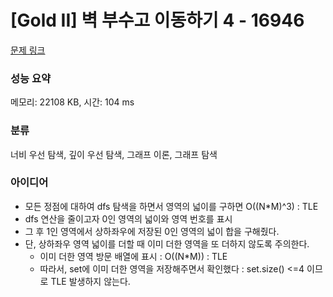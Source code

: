 # [Gold II] 벽 부수고 이동하기 4 - 16946 

[문제 링크](https://www.acmicpc.net/problem/16946) 

### 성능 요약

메모리: 22108 KB, 시간: 104 ms

### 분류

너비 우선 탐색, 깊이 우선 탐색, 그래프 이론, 그래프 탐색

### 아이디어

- 모든 정점에 대하여 dfs 탐색을 하면서 영역의 넓이를 구하면 O((N*M)^3) : TLE
- dfs 연산을 줄이고자 0인 영역의 넓이와 영역 번호를 표시
- 그 후 1인 영역에서 상하좌우에 저장된 0인 영역의 넓이 합을 구해줬다.
- 단, 상하좌우 영역 넓이를 더할 때 이미 더한 영역을 또 더하지 않도록 주의한다.
  - 이미 더한 영역 방문 배열에 표시 : O((N*M)) : TLE
  - 따라서, set에 이미 더한 영역을 저장해주면서 확인했다 : set.size() <=4 이므로 TLE 발생하지 않는다.
